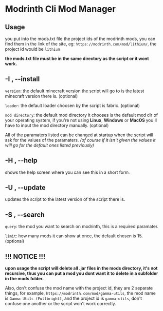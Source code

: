 # Modrinth Cli Mod Manager
## Usage
you put into the mods.txt file the project ids of the modrinth mods, you can find them in the link of the site, eg: ``https://modrinth.com/mod/lithium/``, the project id would be ``lithium``

**the mods.txt file must be in the same directory as the script or it wont work.**
## -I , --install
``version``: the default minecraft version the script will go to is the latest minecraft version there is. (optional)

``loader``: the default loader choosen by the script is fabric. (optional)

``mod directory``: the default mod directory it chooses is the default mod dir of your operating system, if you're not using **Linux**, **Windows** or **MacOS** you'll have to input the mod directory manually. (optional)

All of the paramaters listed can be changed at startup when the script will ask for the values of the paramaters. *(of course if it isn't given the values it will go for the default ones listed previously)*
## -H , --help
shows the help screen where you can see this in a short form.
## -U , --update
updates the script to the latest version of the script there is.
## -S , --search
``query``: the mod you want to search on modrinth, this is a required paramater.

``limit``: how many mods it can show at once, the default chosen is 15. (optional)
## !!! NOTICE !!!
**upon usage the script will delete all .jar files in the mods directory, it's not recursive, thus you can put a mod you dont want it to delete in a subfolder in the mods folder.**

Also, don't confuse the mod name with the project id, they are 2 separate things, for example, ``https://modrinth.com/mod/gamma-utils``, the mod name is ``Gamma Utils (Fullbright)``, and the project id is ``gamma-utils``, don't confuse one another or the script won't work correctly.
###                                                                                     